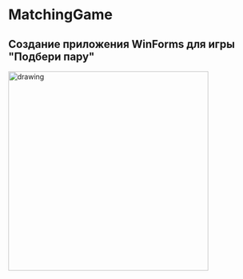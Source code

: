 # MatchingGame
## Создание приложения WinForms для игры "Подбери пару"

<img src="https://docs.microsoft.com/ru-ru/visualstudio/get-started/media/tutorial-windows-forms-create-match-game/match-game-final.png?view=vs-2019" alt="drawing" width="400"/>
